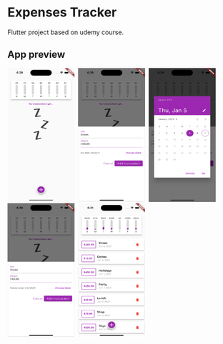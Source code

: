 # Expenses Tracker

Flutter project based on udemy course.

## App preview

<img src="imgForReadme/img_1.png" width="150" height="300">&nbsp;&nbsp;<img src="imgForReadme/img_2.png" width="150" height="300">&nbsp;&nbsp;<img src="imgForReadme/img_3.png" width="150" height="300">&nbsp;&nbsp;<img src="imgForReadme/img_4.png" width="150" height="300">&nbsp;&nbsp;<img src="imgForReadme/img_5.png" width="150" height="300">




